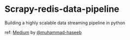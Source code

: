 # Scrapy-redis-data-pipeline
 Building a highly scalable data streaming pipeline in python
 
 ref: [Medium](https://medium.com/@muhammad-haseeb/building-a-highly-scalable-data-streaming-pipeline-in-python-d6abed64adea) by [@muhammad-haseeb](https://medium.com/@muhammad-haseeb)
